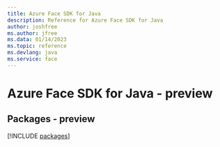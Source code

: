 ```yaml
---
title: Azure Face SDK for Java
description: Reference for Azure Face SDK for Java
author: joshfree
ms.author: jfree
ms.data: 01/14/2023
ms.topic: reference
ms.devlang: java
ms.service: face
---
```

# Azure Face SDK for Java - preview
## Packages - preview
[!INCLUDE [packages](face-index.md)]